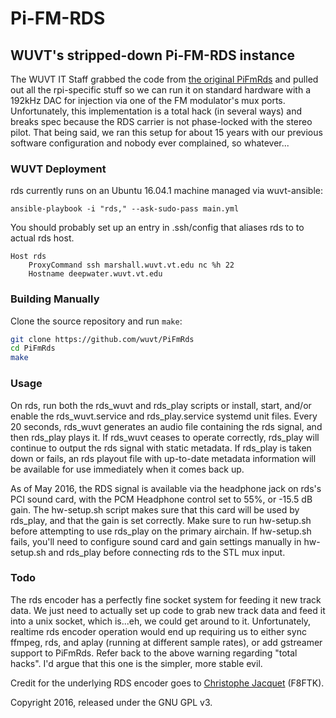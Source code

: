 Pi-FM-RDS
=========

## WUVT's stripped-down Pi-FM-RDS instance

The WUVT IT Staff grabbed the code from [the original PiFmRds](https://github.com/ChristopheJacquet/PiFmRds) and pulled out all the rpi-specific stuff so we can run it on standard hardware with a 192kHz DAC for injection via one of the FM modulator's mux ports. Unfortunately, this implementation is a total hack (in several ways) and breaks spec because the RDS carrier is not phase-locked with the stereo pilot. That being said, we ran this setup for about 15 years with our previous software configuration and nobody ever complained, so whatever...

### WUVT Deployment

rds currently runs on an Ubuntu 16.04.1 machine managed via wuvt-ansible:

```
ansible-playbook -i "rds," --ask-sudo-pass main.yml
```

You should probably set up an entry in .ssh/config that aliases rds to to actual rds host.

```
Host rds
	ProxyCommand ssh marshall.wuvt.vt.edu nc %h 22
	Hostname deepwater.wuvt.vt.edu
```

### Building Manually

Clone the source repository and run `make`:

```bash
git clone https://github.com/wuvt/PiFmRds
cd PiFmRds
make
```

### Usage

On rds, run both the rds_wuvt and rds_play scripts or install, start, and/or enable the rds_wuvt.service and rds_play.service systemd unit files. Every 20 seconds, rds_wuvt generates an audio file containing the rds signal, and then rds_play plays it. If rds_wuvt ceases to operate correctly, rds_play will continue to output the rds signal with static metadata. If rds_play is taken down or fails, an rds playout file with up-to-date metadata information will be available for use immediately when it comes back up.

As of May 2016, the RDS signal is available via the headphone jack on rds's PCI sound card, with the PCM Headphone control set to 55%, or -15.5 dB gain. The hw-setup.sh script makes sure that this card will be used by rds_play, and that the gain is set correctly. Make sure to run hw-setup.sh before attempting to use rds_play on the primary airchain. If hw-setup.sh fails, you'll need to configure sound card and gain settings manually in hw-setup.sh and rds_play before connecting rds to the STL mux input.

### Todo

The rds encoder has a perfectly fine socket system for feeding it new track data. We just need to actually set up code to grab new track data and feed it into a unix socket, which is...eh, we could get around to it. Unfortunately, realtime rds encoder operation would end up requiring us to either sync ffmpeg, rds, and aplay (running at different sample rates), or add gstreamer support to PiFmRds. Refer back to the above warning regarding "total hacks". I'd argue that this one is the simpler, more stable evil.

Credit for the underlying RDS encoder goes to [Christophe Jacquet](http://www.jacquet80.eu/) (F8FTK).

Copyright 2016, released under the GNU GPL v3.
